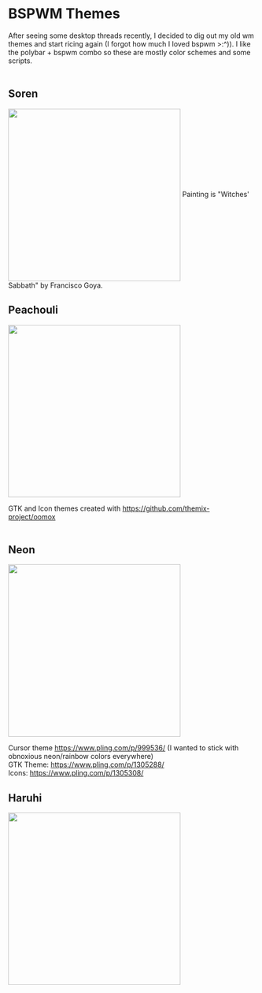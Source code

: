 # BSPWM Themes  
After seeing some desktop threads recently, I decided to dig out my old wm themes and start ricing again (I forgot how much I loved bspwm >:^)). I like the polybar + bspwm combo so these are mostly color schemes and some scripts.  
<br>  

## Soren  
<img align="center" height="350px" width="auto" src="../assets/soren_screenshot.png?raw=true">  
Painting is "Witches' Sabbath" by Francisco Goya.  

## Peachouli  
<img align="center" height="350px" width="auto" src="../assets/peachy_screenshot.png?raw=true">  

GTK and Icon themes created with https://github.com/themix-project/oomox  
<br>  
## Neon    
<img align="center" height="350px" width="auto" src="../assets/neon_screenshot.png?raw=true">  

Cursor theme https://www.pling.com/p/999536/ (I wanted to stick with obnoxious neon/rainbow colors everywhere)  
GTK Theme:  https://www.pling.com/p/1305288/  
Icons: https://www.pling.com/p/1305308/  

## Haruhi  
<img align="center" height="350px" width="auto" src="../assets/haruhi_screenshot.png?raw=true">  
